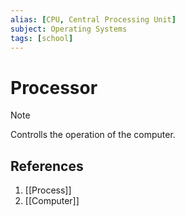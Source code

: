 ```yaml
---
alias: [CPU, Central Processing Unit]
subject: Operating Systems
tags: [school]
---
```

# Processor

>[!note]
> Controlls the operation of the computer.

## References
1. [[Process]]
2. [[Computer]]